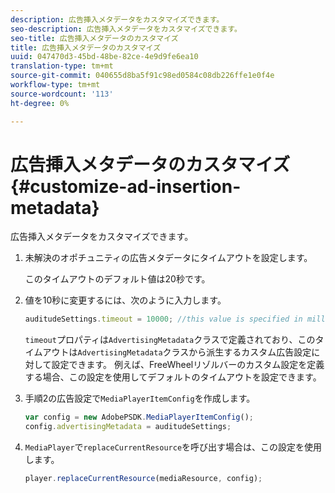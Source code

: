 ```yaml
---
description: 広告挿入メタデータをカスタマイズできます。
seo-description: 広告挿入メタデータをカスタマイズできます。
seo-title: 広告挿入メタデータのカスタマイズ
title: 広告挿入メタデータのカスタマイズ
uuid: 047470d3-45bd-48be-82ce-4e9d9fe6ea10
translation-type: tm+mt
source-git-commit: 040655d8ba5f91c98ed0584c08db226ffe1e0f4e
workflow-type: tm+mt
source-wordcount: '113'
ht-degree: 0%

---
```



# 広告挿入メタデータのカスタマイズ{#customize-ad-insertion-metadata}

広告挿入メタデータをカスタマイズできます。

1. 未解決のオポチュニティの広告メタデータにタイムアウトを設定します。

   このタイムアウトのデフォルト値は20秒です。
1. 値を10秒に変更するには、次のように入力します。

   ```js
   auditudeSettings.timeout = 10000; //this value is specified in milliseconds
   ```

   `timeout`プロパティは`AdvertisingMetadata`クラスで定義されており、このタイムアウトは`AdvertisingMetadata`クラスから派生するカスタム広告設定に対して設定できます。 例えば、FreeWheelリゾルバーのカスタム設定を定義する場合、この設定を使用してデフォルトのタイムアウトを設定できます。

1. 手順2の広告設定で`MediaPlayerItemConfig`を作成します。

   ```js
   var config = new AdobePSDK.MediaPlayerItemConfig(); 
   config.advertisingMetadata = auditudeSettings;
   ```

1. `MediaPlayer`で`replaceCurrentResource`を呼び出す場合は、この設定を使用します。

   ```js
   player.replaceCurrentResource(mediaResource, config);
   ```

